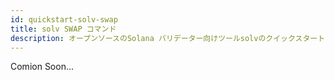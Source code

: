 ```yaml
---
id: quickstart-solv-swap
title: solv SWAP コマンド
description: オープンソースのSolana バリデーター向けツールsolvのクイックスタート - SWAP コマンド
---
```


Comion Soon...
